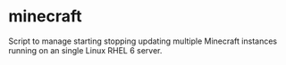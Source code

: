 # minecraft
Script to manage starting stopping updating multiple Minecraft instances running on an single Linux RHEL 6 server.
